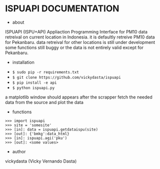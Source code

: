 # ISPUAPI DOCUMENTATION

- about

ISPUAPI (ISPU+API)
Appliaction Programming Interface
for PM10 data retreival on current location in Indonesia.
it is defaultly retreive PM10 data for Pekanbaru.
data retreival for other locations is still under development
some functions still buggy or the data is not entirely valid except
for Pekanbaru.

- installation
* `$ sudo pip -r requirements.txt`
* `$ git clone https://github.com/vickydasta/ispuapi`
* `$ pip install -e api`
* `$ python ispuapi.py`

a matplotlib window should appears after the scrapper fetch
the needed data from the source and plot the data

- functions
```
>>> import ispuapi
>>> site = 'somesite'
>>> [in]: data = ispuapi.getdataispu(site)
>>> [out]: {'bmkg':data_html}
>>> [in]: ispuapi.aqi('pku')
>>> [out]: <some values>
```

- author

vickydasta (Vicky Vernando Dasta)
